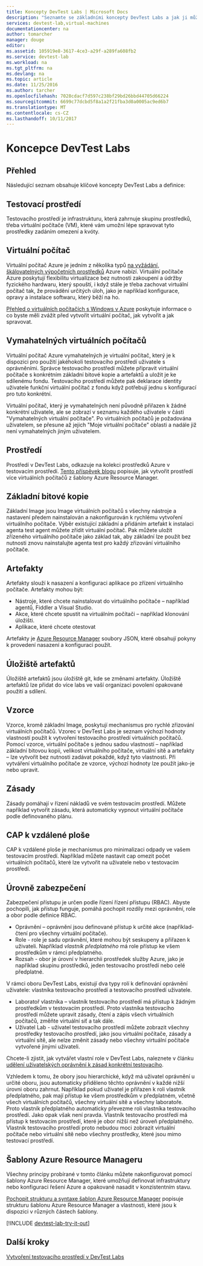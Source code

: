 ```yaml
---
title: Koncepty DevTest Labs | Microsoft Docs
description: "Seznamte se základními koncepty DevTest Labs a jak ji můžete snadno vytvářet, spravovat a monitorovat virtuální počítače Azure"
services: devtest-lab,virtual-machines
documentationcenter: na
author: tomarcher
manager: douge
editor: 
ms.assetid: 105919e8-3617-4ce3-a29f-a289fa608fb2
ms.service: devtest-lab
ms.workload: na
ms.tgt_pltfrm: na
ms.devlang: na
ms.topic: article
ms.date: 11/25/2016
ms.author: tarcher
ms.openlocfilehash: 7028cdacf7d597c238bf29bd26bbd44705d66224
ms.sourcegitcommit: 6699c77dcbd5f8a1a2f21fba3d0a0005ac9ed6b7
ms.translationtype: MT
ms.contentlocale: cs-CZ
ms.lasthandoff: 10/11/2017
---
```

# <a name="devtest-labs-concepts"></a>Koncepce DevTest Labs
## <a name="overview"></a>Přehled
Následující seznam obsahuje klíčové koncepty DevTest Labs a definice:

## <a name="labs"></a>Testovací prostředí
Testovacího prostředí je infrastrukturu, která zahrnuje skupinu prostředků, třeba virtuální počítače (VM), které vám umožní lépe spravovat tyto prostředky zadáním omezení a kvóty.

## <a name="virtual-machine"></a>Virtuální počítač
Virtuální počítač Azure je jedním z několika typů [na vyžádání, škálovatelných výpočetních prostředků](https://docs.microsoft.com/azure/app-service/choose-web-site-cloud-service-vm) Azure nabízí. Virtuální počítače Azure poskytují flexibilitu virtualizace bez nutnosti zakoupení a údržby fyzického hardwaru, který spouští, i když stále je třeba zachovat virtuální počítač tak, že provádění určitých úloh, jako je například konfigurace, opravy a instalace softwaru, který běží na ho.

[Přehled o virtuálních počítačích s Windows v Azure](https://docs.microsoft.com/azure/virtual-machines/virtual-machines-windows-overview) poskytuje informace o co byste měli zvážit před vytvořit virtuální počítač, jak vytvořit a jak spravovat.

## <a name="claimable-vm"></a>Vymahatelných virtuálních počítačů
Virtuální počítač Azure vymahatelných je virtuální počítač, který je k dispozici pro použití jakéhokoli testovacího prostředí uživatele s oprávněními. Správce testovacího prostředí můžete připravit virtuální počítače s konkrétním základní bitové kopie a artefaktů a uložit je ke sdílenému fondu. Testovacího prostředí můžete pak deklarace identity uživatele funkční virtuální počítač z fondu když potřebují jednu s konfigurací pro tuto konkrétní.

Virtuální počítač, který je vymahatelných není původně přiřazen k žádné konkrétní uživatele, ale se zobrazí v seznamu každého uživatele v části "Vymahatelných virtuální počítače". Po virtuálních počítačů je požadována uživatelem, se přesune až jejich "Moje virtuální počítače" oblasti a nadále již není vymahatelných jiným uživatelem.

## <a name="environment"></a>Prostředí
Prostředí v DevTest Labs, odkazuje na kolekci prostředků Azure v testovacím prostředí. [Tento příspěvek blogu](https://blogs.msdn.microsoft.com/devtestlab/2016/11/16/connect-2016-news-for-azure-devtest-labs-azure-resource-manager-template-based-environments-vm-auto-shutdown-and-more/) popisuje, jak vytvořit prostředí více virtuálních počítačů z šablony Azure Resource Manager.

## <a name="base-images"></a>Základní bitové kopie
Základní Image jsou Image virtuálních počítačů s všechny nástroje a nastavení předem nainstalován a nakonfigurován k rychlému vytvoření virtuálního počítače. Výběr existující základní a přidáním artefakt k instalaci agenta test agent můžete zřídit virtuální počítač. Pak můžete uložit zřízeného virtuálního počítače jako základ tak, aby základní lze použít bez nutnosti znovu nainstalujte agenta test pro každý zřizování virtuálního počítače.

## <a name="artifacts"></a>Artefakty
Artefakty slouží k nasazení a konfiguraci aplikace po zřízení virtuálního počítače. Artefakty mohou být:

* Nástroje, které chcete nainstalovat do virtuálního počítače – například agentů, Fiddler a Visual Studio.
* Akce, které chcete spustit na virtuálním počítači – například klonování úložišti.
* Aplikace, které chcete otestovat

Artefakty je [Azure Resource Manager](../azure-resource-manager/resource-group-overview.md) soubory JSON, které obsahují pokyny k provedení nasazení a konfiguraci použít.

## <a name="artifact-repositories"></a>Úložiště artefaktů
Úložiště artefaktů jsou úložiště git, kde se změnami artefakty. Úložiště artefaktů lze přidat do více labs ve vaší organizaci povolení opakované použití a sdílení.

## <a name="formulas"></a>Vzorce
Vzorce, kromě základní Image, poskytují mechanismus pro rychlé zřizování virtuálních počítačů. Vzorec v DevTest Labs je seznam výchozí hodnoty vlastností použít k vytvoření testovacího prostředí virtuálních počítačů.
Pomocí vzorce, virtuální počítače s jednou sadou vlastností – například základní bitovou kopii, velikost virtuálního počítače, virtuální sítě a artefakty – lze vytvořit bez nutnosti zadávat pokaždé, když tyto vlastnosti. Při vytváření virtuálního počítače ze vzorce, výchozí hodnoty lze použít jako-je nebo upravit.

## <a name="policies"></a>Zásady
Zásady pomáhají v řízení nákladů ve svém testovacím prostředí. Můžete například vytvořit zásadu, která automaticky vypnout virtuální počítače podle definovaného plánu.

## <a name="caps"></a>CAP k vzdálené ploše
CAP k vzdálené ploše je mechanismus pro minimalizaci odpady ve vašem testovacím prostředí. Například můžete nastavit cap omezit počet virtuálních počítačů, které lze vytvořit na uživatele nebo v testovacím prostředí.

## <a name="security-levels"></a>Úrovně zabezpečení
Zabezpečení přístupu je určen podle řízení řízení přístupu (RBAC). Abyste pochopili, jak přístup funguje, pomáhá pochopit rozdíly mezi oprávnění, role a obor podle definice RBAC.

* Oprávnění – oprávnění jsou definované přístup k určité akce (například-čtení pro všechny virtuální počítače).
* Role - role je sadu oprávnění, které mohou být seskupeny a přiřazen k uživateli. Například *vlastník předplatného* má role přístup ke všem prostředkům v rámci předplatného.
* Rozsah - obor je úrovní v hierarchii prostředek služby Azure, jako je například skupinu prostředků, jeden testovacího prostředí nebo celé předplatné.

V rámci oboru DevTest Labs, existují dva typy rolí k definování oprávnění uživatele: vlastníka testovacího prostředí a testovacího prostředí uživatele.

* Laboratoř vlastníka – vlastník testovacího prostředí má přístup k žádným prostředkům v testovacím prostředí. Proto vlastníka testovacího prostředí můžete upravit zásady, čtení a zápis všech virtuálních počítačů, změňte virtuální síť a tak dále.
* Uživatel Lab - uživatel testovacího prostředí můžete zobrazit všechny prostředky testovacího prostředí, jako jsou virtuální počítače, zásady a virtuální sítě, ale nelze změnit zásady nebo všechny virtuální počítače vytvořené jinými uživateli.

Chcete-li zjistit, jak vytvářet vlastní role v DevTest Labs, naleznete v článku [udělení uživatelských oprávnění k zásad konkrétní testovacího](devtest-lab-grant-user-permissions-to-specific-lab-policies.md).

Vzhledem k tomu, že obory jsou hierarchické, když má uživatel oprávnění u určité oboru, jsou automaticky přiděleno těchto oprávnění v každé nižší úrovni oboru zahrnut. Například pokud uživatel je přiřazen k roli vlastník předplatného, pak mají přístup ke všem prostředkům v předplatném, včetně všech virtuálních počítačů, všechny virtuální sítě a všechny laboratoře. Proto vlastník předplatného automaticky převezme roli vlastníka testovacího prostředí. Jako opak však není pravda. Vlastník testovacího prostředí má přístup k testovacím prostředí, které je obor nižší než úroveň předplatného. Vlastník testovacího prostředí proto nebudou moci zobrazit virtuální počítače nebo virtuální sítě nebo všechny prostředky, které jsou mimo testovací prostředí.

## <a name="azure-resource-manager-templates"></a>Šablony Azure Resource Manageru
Všechny principy probírané v tomto článku můžete nakonfigurovat pomocí šablony Azure Resource Manager, které umožňují definovat infrastruktury nebo konfiguraci řešení Azure a opakovaně nasadit v konzistentním stavu.

[Pochopit strukturu a syntaxe šablon Azure Resource Manager](https://docs.microsoft.com/azure/azure-resource-manager/resource-group-authoring-templates#template-format) popisuje strukturu šablonu Azure Resource Manager a vlastnosti, které jsou k dispozici v různých částech šablony.

[!INCLUDE [devtest-lab-try-it-out](../../includes/devtest-lab-try-it-out.md)]

## <a name="next-steps"></a>Další kroky
[Vytvoření testovacího prostředí v DevTest Labs](devtest-lab-create-lab.md)
